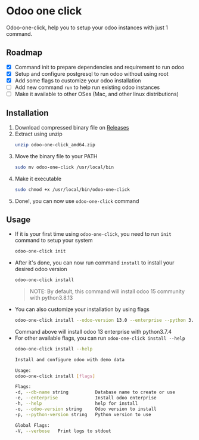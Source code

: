 # Odoo one click

Odoo-one-click, help you to setup your odoo instances with just 1 command.

## Roadmap
- [x] Command init to prepare dependencies and requirement to run odoo
- [x] Setup and configure postgresql to run odoo without using root
- [x] Add some flags to customize your odoo installation
- [ ] Add new command `run` to help run existing odoo instances
- [ ] Make it available to other OSes (Mac, and other linux distributions)

## Installation
1. Download compressed binary file on [Releases](https://github.com/rockavoldy/odoo-one-click/releases/latest)
2. Extract using unzip
    ```sh
    unzip odoo-one-click_amd64.zip
    ```
3. Move the binary file to your PATH
    ```sh
    sudo mv odoo-one-click /usr/local/bin
    ```
4. Make it executable
    ```sh
    sudo chmod +x /usr/local/bin/odoo-one-click
    ```
5. Done!, you can now use `odoo-one-click` command

## Usage
- If it is your first time using `odoo-one-click`, you need to run `init` command to setup your system
    ```sh
    odoo-one-click init
    ```
- After it's done, you can now run command `install` to install your desired odoo version
    ```sh
    odoo-one-click install
    ```
    > NOTE: By default, this command will install odoo 15 community with python3.8.13
-  You can also customize your installation by using flags
    ```sh
    odoo-one-click install --odoo-version 13.0 --enterprise --python 3.7.4
    ```
    Command above will install odoo 13 enterprise with python3.7.4
- For other available flags, you can run `odoo-one-click install --help`
    ```sh
    odoo-one-click install --help
    ```
    ```sh
    Install and configure odoo with demo data

    Usage:
    odoo-one-click install [flags]

    Flags:
    -d, --db-name string          Database name to create or use
    -e, --enterprise              Install odoo enterprise
    -h, --help                    help for install
    -o, --odoo-version string     Odoo version to install
    -p, --python-version string   Python version to use

    Global Flags:
    -V, --verbose   Print logs to stdout
    ```